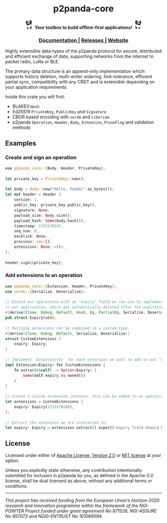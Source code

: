 <h1 align="center">p2panda-core</h1>

<div align="center">
  <img src="https://raw.githubusercontent.com/p2panda/.github/main/assets/panda-left.gif" width="auto" height="30px">
  <strong>Your toolbox to build offline-first applications!</strong>
  <img src="https://raw.githubusercontent.com/p2panda/.github/main/assets/panda-right.gif" width="auto" height="30px">
</div>

<div align="center">
  <h3>
    <a href="https://docs.rs/p2panda-core">
      Documentation
    </a>
    <span> | </span>
    <a href="https://github.com/p2panda/p2panda/releases">
      Releases
    </a>
    <span> | </span>
    <a href="https://p2panda.org">
      Website
    </a>
  </h3>
</div>

Highly extensible data-types of the p2panda protocol for secure, distributed and efficient
exchange of data, supporting networks from the internet to packet radio, LoRa or BLE. 

The primary data structure is an append-only implementation which supports history deletion,
multi-writer ordering, fork-tolerance, efficient partial sync, compatibility with any CRDT and is
extensible depending on your application requirements.

Inside this crate you will find:
* BLAKE3 `Hash`
* Ed25519 `PrivateKey`, `PublicKey` and `Signature`
* CBOR based encoding with `serde` and `ciborium`
* p2panda `Operation`, `Header`, `Body`, `Extension`, `PruneFlag` and validation methods

## Examples

### Create and sign an operation

```rust
use p2panda_core::{Body, Header, PrivateKey};

let private_key = PrivateKey::new();

let body = Body::new("Hello, Panda!".as_bytes());
let mut header = Header {
    version: 1,
    public_key: private_key.public_key(),
    signature: None,
    payload_size: body.size(),
    payload_hash: Some(body.hash()),
    timestamp: 1733170247,
    seq_num: 0,
    backlink: None,
    previous: vec![],
    extensions: None::<()>,
};

header.sign(&private_key);
```

### Add extensions to an operation

```rust
use p2panda_core::{Extension, Header, PrivateKey};
use serde::{Serialize, Deserialize};

// Extend our operations with an "expiry" field we can use to implement "ephemeral messages" in
// our application, which get automatically deleted after the expiration timestamp is due.
#[derive(Clone, Debug, Default, Hash, Eq, PartialEq, Serialize, Deserialize)]
pub struct Expiry(u64);

// Multiple extensions can be combined in a custom type.
#[derive(Clone, Debug, Default, Serialize, Deserialize)]
struct CustomExtensions {
    expiry: Expiry,
}

// Implement `Extension<T>` for each extension we want to add to our `CustomExtensions`.
impl Extension<Expiry> for CustomExtensions {
    fn extract(&self) -> Option<Expiry> {
        Some(self.expiry.to_owned())
    }
}

// Create a custom extension instance, this can be added to an operation's header.
let extensions = CustomExtensions {
    expiry: Expiry(1733170246),
};

// Extract the extension we are interested in.
let expiry: Expiry = extensions.extract().expect("expiry field should be set");
```

## License

Licensed under either of [Apache License, Version 2.0] or [MIT license] at your option.

Unless you explicitly state otherwise, any contribution intentionally submitted for inclusion in
p2panda by you, as defined in the Apache-2.0 license, shall be dual licensed as above, without any
additional terms or conditions.

[Apache License, Version 2.0]: https://github.com/p2panda/p2panda/blob/main/LICENSES/Apache-2.0.txt
[MIT license]: https://github.com/p2panda/p2panda/blob/main/LICENSES/MIT.txt

---

_This project has received funding from the European Union’s Horizon 2020
research and innovation programme within the framework of the NGI-POINTER
Project funded under grant agreement No 871528, NGI-ASSURE No 957073 and
NGI0-ENTRUST No 101069594_.
